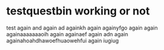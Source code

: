 # testquestbin working or not
test
again
and again
ad againkh
again
againyfgo
again
again
againaaaaaaaoih
again
againaef
again
adn again
againahoahdhawoefhuaowehfui
again
iugiug
